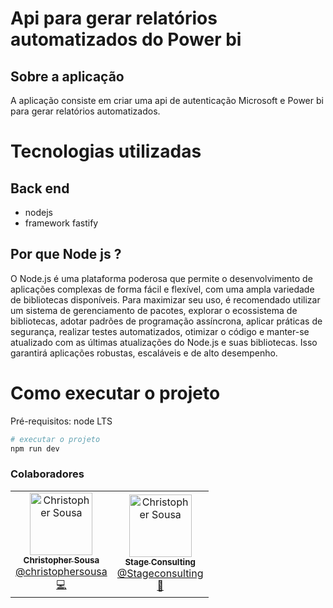 # Api para gerar relatórios automatizados do Power bi

## Sobre a aplicação

A aplicação consiste em criar uma api de autenticação Microsoft e Power bi para gerar relatórios automatizados.

# Tecnologias utilizadas
## Back end
- nodejs
- framework fastify


## Por que Node js ?

O Node.js é uma plataforma poderosa que permite o desenvolvimento de aplicações complexas de forma fácil e flexível, com uma ampla variedade de bibliotecas disponíveis. Para maximizar seu uso, é recomendado utilizar um sistema de gerenciamento de pacotes, explorar o ecossistema de bibliotecas, adotar padrões de programação assíncrona, aplicar práticas de segurança, realizar testes automatizados, otimizar o código e manter-se atualizado com as últimas atualizações do Node.js e suas bibliotecas. Isso garantirá aplicações robustas, escaláveis e de alto desempenho.


# Como executar o projeto

Pré-requisitos: node LTS

```bash
# executar o projeto
npm run dev
```

### Colaboradores

<table>
  <tr>
    <td align="center">
      <a href="http://github.com/christophersousa/">
        <img src="https://avatars.githubusercontent.com/u/61100762?s=400&u=791f8def6d6d9f23809227af4c69ccd16f4a6112&v=4" width="100px;" alt="Christopher Sousa"/>
        <br />
        <sub>
          <b>Christopher Sousa</b>
        </sub>
       </a>
       <br />
        <a href="https://www.linkedin.com/in/christopher-silva-857205205/" title="Linkedin">@christophersousa</a>
       <br />
       <a href="https://github.com/christophersousa/" title="Code">💻</a>
    </td>
     <td align="center">
      <a href="http://github.com/christophersousa/">
        <img src="https://media.licdn.com/dms/image/C4D0BAQEHCG_vuTu01A/company-logo_200_200/0/1663940966190/stageconsulting_logo?e=2147483647&v=beta&t=Dn6bixYcdS8wyMsUcbEo_P68napOLyWONiP5WrtcoWQ" width="100px;" alt="Christopher Sousa"/>
        <br />
        <sub>
          <b>Stage Consulting</b>
        </sub>
       </a>
       <br />
        <a href="https://www.linkedin.com/company/stageconsulting/" title="Linkedin">@Stageconsulting</a>
       <br />
       <a href="https://www.linkedin.com/company/stageconsulting/" title="Company">🏢</a>
    </td>
  </tr>
</table>
